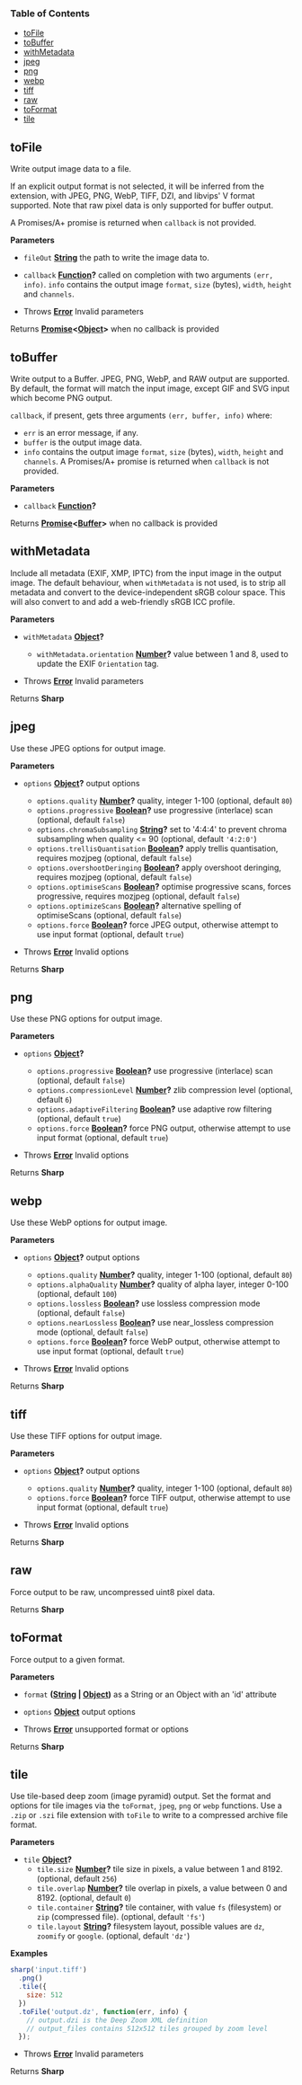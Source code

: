<!-- Generated by documentation.js. Update this documentation by updating the source code. -->

### Table of Contents

-   [toFile](#tofile)
-   [toBuffer](#tobuffer)
-   [withMetadata](#withmetadata)
-   [jpeg](#jpeg)
-   [png](#png)
-   [webp](#webp)
-   [tiff](#tiff)
-   [raw](#raw)
-   [toFormat](#toformat)
-   [tile](#tile)

## toFile

Write output image data to a file.

If an explicit output format is not selected, it will be inferred from the extension,
with JPEG, PNG, WebP, TIFF, DZI, and libvips' V format supported.
Note that raw pixel data is only supported for buffer output.

A Promises/A+ promise is returned when `callback` is not provided.

**Parameters**

-   `fileOut` **[String](https://developer.mozilla.org/en-US/docs/Web/JavaScript/Reference/Global_Objects/String)** the path to write the image data to.
-   `callback` **[Function](https://developer.mozilla.org/en-US/docs/Web/JavaScript/Reference/Statements/function)?** called on completion with two arguments `(err, info)`.
    `info` contains the output image `format`, `size` (bytes), `width`, `height` and `channels`.


-   Throws **[Error](https://developer.mozilla.org/en-US/docs/Web/JavaScript/Reference/Global_Objects/Error)** Invalid parameters

Returns **[Promise](https://developer.mozilla.org/en-US/docs/Web/JavaScript/Reference/Global_Objects/Promise)&lt;[Object](https://developer.mozilla.org/en-US/docs/Web/JavaScript/Reference/Global_Objects/Object)>** when no callback is provided

## toBuffer

Write output to a Buffer.
JPEG, PNG, WebP, and RAW output are supported.
By default, the format will match the input image, except GIF and SVG input which become PNG output.

`callback`, if present, gets three arguments `(err, buffer, info)` where:

-   `err` is an error message, if any.
-   `buffer` is the output image data.
-   `info` contains the output image `format`, `size` (bytes), `width`, `height` and `channels`.
    A Promises/A+ promise is returned when `callback` is not provided.

**Parameters**

-   `callback` **[Function](https://developer.mozilla.org/en-US/docs/Web/JavaScript/Reference/Statements/function)?** 

Returns **[Promise](https://developer.mozilla.org/en-US/docs/Web/JavaScript/Reference/Global_Objects/Promise)&lt;[Buffer](https://nodejs.org/api/buffer.html)>** when no callback is provided

## withMetadata

Include all metadata (EXIF, XMP, IPTC) from the input image in the output image.
The default behaviour, when `withMetadata` is not used, is to strip all metadata and convert to the device-independent sRGB colour space.
This will also convert to and add a web-friendly sRGB ICC profile.

**Parameters**

-   `withMetadata` **[Object](https://developer.mozilla.org/en-US/docs/Web/JavaScript/Reference/Global_Objects/Object)?** 
    -   `withMetadata.orientation` **[Number](https://developer.mozilla.org/en-US/docs/Web/JavaScript/Reference/Global_Objects/Number)?** value between 1 and 8, used to update the EXIF `Orientation` tag.


-   Throws **[Error](https://developer.mozilla.org/en-US/docs/Web/JavaScript/Reference/Global_Objects/Error)** Invalid parameters

Returns **Sharp** 

## jpeg

Use these JPEG options for output image.

**Parameters**

-   `options` **[Object](https://developer.mozilla.org/en-US/docs/Web/JavaScript/Reference/Global_Objects/Object)?** output options
    -   `options.quality` **[Number](https://developer.mozilla.org/en-US/docs/Web/JavaScript/Reference/Global_Objects/Number)?** quality, integer 1-100 (optional, default `80`)
    -   `options.progressive` **[Boolean](https://developer.mozilla.org/en-US/docs/Web/JavaScript/Reference/Global_Objects/Boolean)?** use progressive (interlace) scan (optional, default `false`)
    -   `options.chromaSubsampling` **[String](https://developer.mozilla.org/en-US/docs/Web/JavaScript/Reference/Global_Objects/String)?** set to '4:4:4' to prevent chroma subsampling when quality &lt;= 90 (optional, default `'4:2:0'`)
    -   `options.trellisQuantisation` **[Boolean](https://developer.mozilla.org/en-US/docs/Web/JavaScript/Reference/Global_Objects/Boolean)?** apply trellis quantisation, requires mozjpeg (optional, default `false`)
    -   `options.overshootDeringing` **[Boolean](https://developer.mozilla.org/en-US/docs/Web/JavaScript/Reference/Global_Objects/Boolean)?** apply overshoot deringing, requires mozjpeg (optional, default `false`)
    -   `options.optimiseScans` **[Boolean](https://developer.mozilla.org/en-US/docs/Web/JavaScript/Reference/Global_Objects/Boolean)?** optimise progressive scans, forces progressive, requires mozjpeg (optional, default `false`)
    -   `options.optimizeScans` **[Boolean](https://developer.mozilla.org/en-US/docs/Web/JavaScript/Reference/Global_Objects/Boolean)?** alternative spelling of optimiseScans (optional, default `false`)
    -   `options.force` **[Boolean](https://developer.mozilla.org/en-US/docs/Web/JavaScript/Reference/Global_Objects/Boolean)?** force JPEG output, otherwise attempt to use input format (optional, default `true`)


-   Throws **[Error](https://developer.mozilla.org/en-US/docs/Web/JavaScript/Reference/Global_Objects/Error)** Invalid options

Returns **Sharp** 

## png

Use these PNG options for output image.

**Parameters**

-   `options` **[Object](https://developer.mozilla.org/en-US/docs/Web/JavaScript/Reference/Global_Objects/Object)?** 
    -   `options.progressive` **[Boolean](https://developer.mozilla.org/en-US/docs/Web/JavaScript/Reference/Global_Objects/Boolean)?** use progressive (interlace) scan (optional, default `false`)
    -   `options.compressionLevel` **[Number](https://developer.mozilla.org/en-US/docs/Web/JavaScript/Reference/Global_Objects/Number)?** zlib compression level (optional, default `6`)
    -   `options.adaptiveFiltering` **[Boolean](https://developer.mozilla.org/en-US/docs/Web/JavaScript/Reference/Global_Objects/Boolean)?** use adaptive row filtering (optional, default `true`)
    -   `options.force` **[Boolean](https://developer.mozilla.org/en-US/docs/Web/JavaScript/Reference/Global_Objects/Boolean)?** force PNG output, otherwise attempt to use input format (optional, default `true`)


-   Throws **[Error](https://developer.mozilla.org/en-US/docs/Web/JavaScript/Reference/Global_Objects/Error)** Invalid options

Returns **Sharp** 

## webp

Use these WebP options for output image.

**Parameters**

-   `options` **[Object](https://developer.mozilla.org/en-US/docs/Web/JavaScript/Reference/Global_Objects/Object)?** output options
    -   `options.quality` **[Number](https://developer.mozilla.org/en-US/docs/Web/JavaScript/Reference/Global_Objects/Number)?** quality, integer 1-100 (optional, default `80`)
    -   `options.alphaQuality` **[Number](https://developer.mozilla.org/en-US/docs/Web/JavaScript/Reference/Global_Objects/Number)?** quality of alpha layer, integer 0-100 (optional, default `100`)
    -   `options.lossless` **[Boolean](https://developer.mozilla.org/en-US/docs/Web/JavaScript/Reference/Global_Objects/Boolean)?** use lossless compression mode (optional, default `false`)
    -   `options.nearLossless` **[Boolean](https://developer.mozilla.org/en-US/docs/Web/JavaScript/Reference/Global_Objects/Boolean)?** use near_lossless compression mode (optional, default `false`)
    -   `options.force` **[Boolean](https://developer.mozilla.org/en-US/docs/Web/JavaScript/Reference/Global_Objects/Boolean)?** force WebP output, otherwise attempt to use input format (optional, default `true`)


-   Throws **[Error](https://developer.mozilla.org/en-US/docs/Web/JavaScript/Reference/Global_Objects/Error)** Invalid options

Returns **Sharp** 

## tiff

Use these TIFF options for output image.

**Parameters**

-   `options` **[Object](https://developer.mozilla.org/en-US/docs/Web/JavaScript/Reference/Global_Objects/Object)?** output options
    -   `options.quality` **[Number](https://developer.mozilla.org/en-US/docs/Web/JavaScript/Reference/Global_Objects/Number)?** quality, integer 1-100 (optional, default `80`)
    -   `options.force` **[Boolean](https://developer.mozilla.org/en-US/docs/Web/JavaScript/Reference/Global_Objects/Boolean)?** force TIFF output, otherwise attempt to use input format (optional, default `true`)


-   Throws **[Error](https://developer.mozilla.org/en-US/docs/Web/JavaScript/Reference/Global_Objects/Error)** Invalid options

Returns **Sharp** 

## raw

Force output to be raw, uncompressed uint8 pixel data.

Returns **Sharp** 

## toFormat

Force output to a given format.

**Parameters**

-   `format` **([String](https://developer.mozilla.org/en-US/docs/Web/JavaScript/Reference/Global_Objects/String) \| [Object](https://developer.mozilla.org/en-US/docs/Web/JavaScript/Reference/Global_Objects/Object))** as a String or an Object with an 'id' attribute
-   `options` **[Object](https://developer.mozilla.org/en-US/docs/Web/JavaScript/Reference/Global_Objects/Object)** output options


-   Throws **[Error](https://developer.mozilla.org/en-US/docs/Web/JavaScript/Reference/Global_Objects/Error)** unsupported format or options

Returns **Sharp** 

## tile

Use tile-based deep zoom (image pyramid) output.
Set the format and options for tile images via the `toFormat`, `jpeg`, `png` or `webp` functions.
Use a `.zip` or `.szi` file extension with `toFile` to write to a compressed archive file format.

**Parameters**

-   `tile` **[Object](https://developer.mozilla.org/en-US/docs/Web/JavaScript/Reference/Global_Objects/Object)?** 
    -   `tile.size` **[Number](https://developer.mozilla.org/en-US/docs/Web/JavaScript/Reference/Global_Objects/Number)?** tile size in pixels, a value between 1 and 8192. (optional, default `256`)
    -   `tile.overlap` **[Number](https://developer.mozilla.org/en-US/docs/Web/JavaScript/Reference/Global_Objects/Number)?** tile overlap in pixels, a value between 0 and 8192. (optional, default `0`)
    -   `tile.container` **[String](https://developer.mozilla.org/en-US/docs/Web/JavaScript/Reference/Global_Objects/String)?** tile container, with value `fs` (filesystem) or `zip` (compressed file). (optional, default `'fs'`)
    -   `tile.layout` **[String](https://developer.mozilla.org/en-US/docs/Web/JavaScript/Reference/Global_Objects/String)?** filesystem layout, possible values are `dz`, `zoomify` or `google`. (optional, default `'dz'`)

**Examples**

```javascript
sharp('input.tiff')
  .png()
  .tile({
    size: 512
  })
  .toFile('output.dz', function(err, info) {
    // output.dzi is the Deep Zoom XML definition
    // output_files contains 512x512 tiles grouped by zoom level
  });
```

-   Throws **[Error](https://developer.mozilla.org/en-US/docs/Web/JavaScript/Reference/Global_Objects/Error)** Invalid parameters

Returns **Sharp** 
